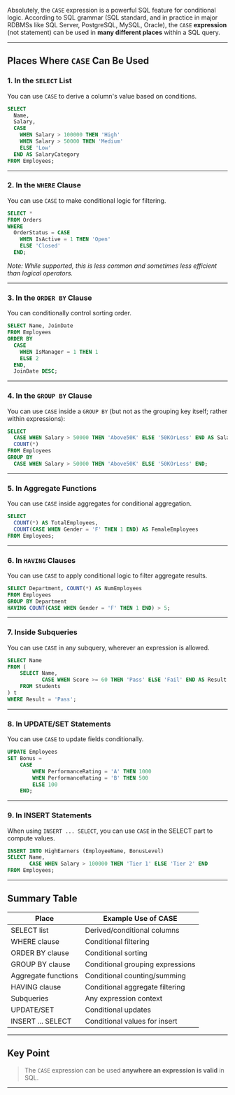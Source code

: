 Absolutely, the `CASE` expression is a powerful SQL feature for conditional logic. According to SQL grammar (SQL standard, and in practice in major RDBMSs like SQL Server, PostgreSQL, MySQL, Oracle), the `CASE` **expression** (not statement) can be used in **many different places** within a SQL query.

---

## **Places Where `CASE` Can Be Used**

### 1. **In the `SELECT` List**
You can use `CASE` to derive a column's value based on conditions.

```sql
SELECT
  Name,
  Salary,
  CASE 
    WHEN Salary > 100000 THEN 'High'
    WHEN Salary > 50000 THEN 'Medium'
    ELSE 'Low'
  END AS SalaryCategory
FROM Employees;
```

---

### 2. **In the `WHERE` Clause**
You can use `CASE` to make conditional logic for filtering.

```sql
SELECT *
FROM Orders
WHERE
  OrderStatus = CASE 
    WHEN IsActive = 1 THEN 'Open'
    ELSE 'Closed'
  END;
```
*Note: While supported, this is less common and sometimes less efficient than logical operators.*

---

### 3. **In the `ORDER BY` Clause**
You can conditionally control sorting order.

```sql
SELECT Name, JoinDate
FROM Employees
ORDER BY
  CASE 
    WHEN IsManager = 1 THEN 1 
    ELSE 2 
  END,
  JoinDate DESC;
```

---

### 4. **In the `GROUP BY` Clause**
You can use `CASE` inside a `GROUP BY` (but not as the grouping key itself; rather within expressions):

```sql
SELECT
  CASE WHEN Salary > 50000 THEN 'Above50K' ELSE '50KOrLess' END AS SalaryGroup,
  COUNT(*)
FROM Employees
GROUP BY
  CASE WHEN Salary > 50000 THEN 'Above50K' ELSE '50KOrLess' END;
```

---

### 5. **In Aggregate Functions**
You can use `CASE` inside aggregates for conditional aggregation.

```sql
SELECT
  COUNT(*) AS TotalEmployees,
  COUNT(CASE WHEN Gender = 'F' THEN 1 END) AS FemaleEmployees
FROM Employees;
```

---

### 6. **In `HAVING` Clauses**
You can use `CASE` to apply conditional logic to filter aggregate results.

```sql
SELECT Department, COUNT(*) AS NumEmployees
FROM Employees
GROUP BY Department
HAVING COUNT(CASE WHEN Gender = 'F' THEN 1 END) > 5;
```

---

### 7. **Inside Subqueries**
You can use `CASE` in any subquery, wherever an expression is allowed.

```sql
SELECT Name
FROM (
    SELECT Name, 
           CASE WHEN Score >= 60 THEN 'Pass' ELSE 'Fail' END AS Result
    FROM Students
) t
WHERE Result = 'Pass';
```

---

### 8. **In UPDATE/SET Statements**
You can use `CASE` to update fields conditionally.

```sql
UPDATE Employees
SET Bonus = 
    CASE 
        WHEN PerformanceRating = 'A' THEN 1000
        WHEN PerformanceRating = 'B' THEN 500
        ELSE 100
    END;
```

---

### 9. **In INSERT Statements**
When using `INSERT ... SELECT`, you can use `CASE` in the SELECT part to compute values.

```sql
INSERT INTO HighEarners (EmployeeName, BonusLevel)
SELECT Name,
       CASE WHEN Salary > 100000 THEN 'Tier 1' ELSE 'Tier 2' END
FROM Employees;
```

---

## **Summary Table**

| Place               | Example Use of CASE                |
|---------------------|------------------------------------|
| SELECT list         | Derived/conditional columns         |
| WHERE clause        | Conditional filtering              |
| ORDER BY clause     | Conditional sorting                |
| GROUP BY clause     | Conditional grouping expressions   |
| Aggregate functions | Conditional counting/summing       |
| HAVING clause       | Conditional aggregate filtering    |
| Subqueries          | Any expression context             |
| UPDATE/SET          | Conditional updates                |
| INSERT ... SELECT   | Conditional values for insert      |

---

## **Key Point**

> The `CASE` expression can be used **anywhere an expression is valid** in SQL.

---

